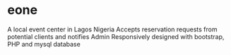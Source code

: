 # eone
A local event center in Lagos Nigeria Accepts reservation requests from potential clients and notifies Admin Responsively designed with bootstrap, PHP and mysql database
